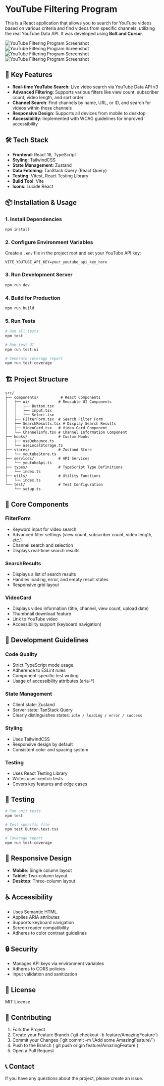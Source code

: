 # YouTube Filtering Program

This is a React application that allows you to search for YouTube videos based on various criteria and find videos from specific channels, utilizing the real YouTube Data API. It was developed using <b>Bolt and Cursor</b>.

![YouTube Filtering Program Screenshot](src/assets/images/image1.png)
![YouTube Filtering Program Screenshot](src/assets/images/image2.png)
![YouTube Filtering Program Screenshot](src/assets/images/image3.png)
![YouTube Filtering Program Screenshot](src/assets/images/image4.png)

## 🚀 Key Features

- **Real-time YouTube Search**: Live video search via YouTube Data API v3
- **Advanced Filtering**: Supports various filters like view count, subscriber count, video length, and sort order
- **Channel Search**: Find channels by name, URL, or ID, and search for videos within those channels
- **Responsive Design**: Supports all devices from mobile to desktop
- **Accessibility**: Implemented with WCAG guidelines for improved accessibility

## 🛠 Tech Stack

- **Frontend**: React 18, TypeScript
- **Styling**: TailwindCSS
- **State Management**: Zustand
- **Data Fetching**: TanStack Query (React Query)
- **Testing**: Vitest, React Testing Library
- **Build Tool**: Vite
- **Icons**: Lucide React

## 📦 Installation & Usage

### 1. Install Dependencies

```bash
npm install
```

### 2. Configure Environment Variables

Create a `.env` file in the project root and set your YouTube API key:

```env
VITE_YOUTUBE_API_KEY=your_youtube_api_key_here
```

### 3. Run Development Server

```bash
npm run dev
```

### 4. Build for Production

```bash
npm run build
```

### 5. Run Tests

```bash
# Run all tests
npm test

# Run test UI
npm run test:ui

# Generate coverage report
npm run test:coverage
```

## 🏗 Project Structure

```
src/
├── components/          # React Components
│   ├── ui/             # Reusable UI Components
│   │   ├── Button.tsx
│   │   ├── Input.tsx
│   │   └── Select.tsx
│   ├── FilterForm.tsx  # Search Filter Form
│   ├── SearchResults.tsx # Display Search Results
│   ├── VideoCard.tsx   # Video Card Component
│   └── ChannelInfo.tsx # Channel Information Component
├── hooks/              # Custom Hooks
│   ├── useDebounce.ts
│   └── useLocalStorage.ts
├── stores/             # Zustand Store
│   └── youtubeStore.ts
├── services/           # API Services
│   └── youtubeApi.ts
├── types/              # TypeScript Type Definitions
│   └── index.ts
├── utils/              # Utility Functions
│   └── index.ts
└── test/               # Test Configuration
    └── setup.ts
```

## 🎯 Core Components

### FilterForm

- Keyword input for video search
- Advanced filter settings (view count, subscriber count, video length, etc.)
- Channel search and selection
- Displays real-time search results

### SearchResults

- Displays a list of search results
- Handles loading, error, and empty result states
- Responsive grid layout

### VideoCard

- Displays video information (title, channel, view count, upload date)
- Thumbnail download feature
- Link to YouTube video
- Accessibility support (keyboard navigation)

## 🔧 Development Guidelines

### Code Quality

- Strict TypeScript mode usage
- Adherence to ESLint rules
- Component-specific test writing
- Usage of accessibility attributes (aria-\*)

### State Management

- Client state: Zustand
- Server state: TanStack Query
- Clearly distinguishes states: `idle / loading / error / success`

### Styling

- Uses TailwindCSS
- Responsive design by default
- Consistent color and spacing system

### Testing

- Uses React Testing Library
- Writes user-centric tests
- Covers key features and edge cases

## 🧪 Testing

```bash
# Run unit tests
npm test

# Test specific file
npm test Button.test.tsx

# Coverage report
npm run test:coverage
```

## 📱 Responsive Design

- **Mobile**: Single column layout
- **Tablet**: Two-column layout
- **Desktop**: Three-column layout

## ♿ Accessibility

- Uses Semantic HTML
- Applies ARIA attributes
- Supports keyboard navigation
- Screen reader compatibility
- Adheres to color contrast guidelines

## 🔒 Security

- Manages API keys via environment variables
- Adheres to CORS policies
- Input validation and sanitization

## 📄 License

MIT License

## 🤝 Contributing

1.  Fork the Project
2.  Create your Feature Branch (\`git checkout -b feature/AmazingFeature\`)
3.  Commit your Changes (\`git commit -m \\\'Add some AmazingFeature\\\'\`)
4.  Push to the Branch (\`git push origin feature/AmazingFeature\`)
5.  Open a Pull Request

## 📞 Contact

If you have any questions about the project, please create an issue.
